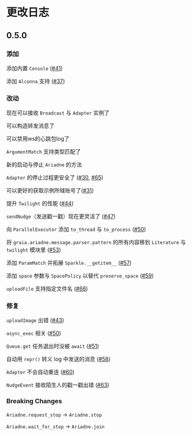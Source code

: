 # 更改日志

## 0.5.0

### 添加

添加内置 `Console` ([#41](https://github.com/GraiaProject/Ariadne/issues/41))

添加 `Alconna` 支持 ([#37](https://github.com/GraiaProject/Ariadne/issues/37))

### 改动

现在可以接收 `Broadcast` 与 `Adapter` 实例了

可以构造转发消息了

可以禁用ws的心跳包log了

`ArgumentMatch` 支持类型匹配了

新的启动与停止 `Ariadne` 的方法

`Adapter` 的停止过程更安全了 ([#30](https://github.com/GraiaProject/Ariadne/issues/30), [#65](https://github.com/GraiaProject/Ariadne/issues/65))

可以更好的获取示例所辖账号了([#31](https://github.com/GraiaProject/Ariadne/issues/31))

提升 `Twilight` 的性能 ([#44](https://github.com/GraiaProject/Ariadne/issues/44))

`sendNudge`（发送戳一戳）现在更灵活了 ([#47](https://github.com/GraiaProject/Ariadne/issues/47))

向 `ParallelExecutor` 添加 `to_thread` 与 `to_process` ([#50](https://github.com/GraiaProject/Ariadne/issues/50))

将 `graia.ariadne.message.parser.pattern` 的所有内容移到 `Literature` 与 `twilight` 模块里 ([#53](https://github.com/GraiaProject/Ariadne/issues/53))

添加 `ParamMatch` 并拓展 `Sparkle.__getitem__` ([#57](https://github.com/GraiaProject/Ariadne/issues/57))

添加 `space` 参数与 `SpacePolicy` 以替代 `preserve_space` ([#59](https://github.com/GraiaProject/Ariadne/issues/59))

`uploadFile` 支持指定文件名 ([#66](https://github.com/GraiaProject/Ariadne/issues/66))

### 修复

`uploadImage` 出错 ([#43](https://github.com/GraiaProject/Ariadne/issues/43))

`async_exec` 相关 ([#50](https://github.com/GraiaProject/Ariadne/issues/50))

`Queue.get` 任务退出时没被 `await` ([#51](https://github.com/GraiaProject/Ariadne/issues/51))

自动用 `repr()` 转义 log 中发送的消息 ([#58](https://github.com/GraiaProject/Ariadne/issues/58))

`Adapter` 不会自动重连 ([#60](https://github.com/GraiaProject/Ariadne/issues/60))

`NudgeEvent` 接收陌生人的戳一戳出错 ([#63](https://github.com/GraiaProject/Ariadne/issues/63))

### Breaking Changes

`Ariadne.request_stop` -> `Ariadne.stop`

`Ariadne.wait_for_stop` -> `Ariadne.join`
